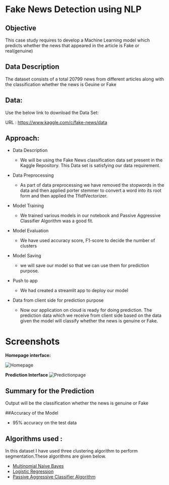 
# Fake News Detection using NLP



## Objective
This case study requires to develop a Machine Learning model which predicts whether the news that appeared in the article is Fake or real(genuine)   

## Data Description

The dataset consists of a total 20799 news from different articles along with the classification whether the news is Geuine or Fake 

## Data:

Use the below link to download the Data Set:

URL : https://www.kaggle.com/c/fake-news/data
## Approach:
* Data Description
  * We will be using the Fake News classification data set present in the Kaggle Repository. This Data set is satisfying our data requirement. 

* Data Preprocessing
  * As part of data preprocessing we have removed the stopwords in the data and then applied porter stemmer to convert a word into its root form and then applied the TfidfVectorizer.

* Model Training
  * We trained various models in our notebook and Passive Aggressive Classifier Algorithm was a good fit.

* Model Evaluation
  * We have used accuracy score, F1-score to decide the number of clusters

* Model Saving
  * we will save our model so that we can use them for prediction purpose.

* Push to app
  * We had created a streamlit app to deploy our model 

* Data from client side for prediction purpose
  * Now our application on cloud is ready for doing prediction. The prediction data which we receive from client side based on the data given the model will classify whether the news is genuine or Fake.

Screenshots
====================================
**Homepage interface:**

![Homepage](https://user-images.githubusercontent.com/24864663/156895292-e1e41060-494f-4e08-ba12-db18c21d4c7c.PNG)

**Prediction Interface**
![Predictionpage](https://user-images.githubusercontent.com/24864663/156895294-af0330a2-4bc0-4804-892f-6a5ecab0864f.PNG)

## Summary for the Prediction

Output will be the classification whether the news is genuine or Fake

##Accuracy of the Model
- 95% accuracy on the test data

## Algorithms used :
In this dataset I have used three clustering algorithm to perform segmentation.These algorithms are given below.
- [Multinomial Naive Bayes](https://scikit-learn.org/stable/modules/generated/sklearn.naive_bayes.MultinomialNB.html#sklearn.naive_bayes.MultinomialNB)
- [Logistic Regression](https://scikit-learn.org/stable/modules/generated/sklearn.linear_model.LogisticRegression.html)
- [Passive Aggressive Classifier Algorithm](https://www.geeksforgeeks.org/passive-aggressive-classifiers/)
 